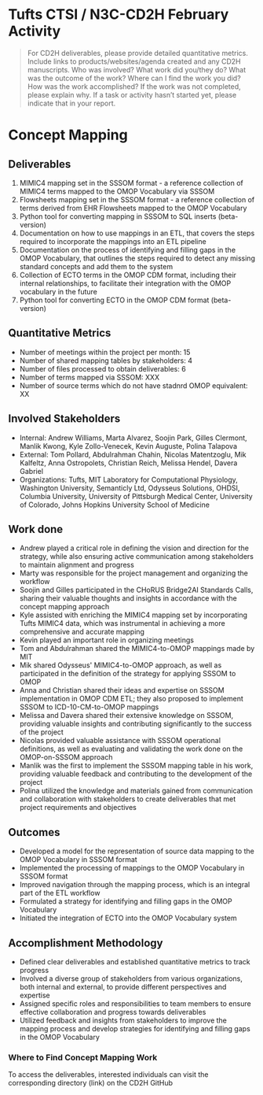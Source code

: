 # Tufts CTSI / N3C-CD2H February Activity

> For CD2H deliverables, please provide detailed quantitative metrics.
> Include links to products/websites/agenda created and any CD2H manuscripts.
> Who was involved? What work did you/they do? What was the outcome of the work?
> Where can I find the work you did? How was the work accomplished?
> If the work was not completed, please explain why.
> If a task or activity hasn’t started yet, please indicate that in your report.
 
# Concept Mapping

## Deliverables
1. MIMIC4 mapping set in the SSSOM format - a reference collection of MIMIC4 terms mapped to the OMOP Vocabulary via SSSOM
2. Flowsheets mapping set in the SSSOM format - a reference collection of terms derived from EHR Flowsheets mapped to the OMOP Vocabulary
3. Python tool for converting mapping in SSSOM to SQL inserts (beta-version)
4. Documentation on how to use mappings in an ETL, that covers the steps required to incorporate the mappings into an ETL pipeline
5. Documentation on the process of identifying and filling gaps in the OMOP Vocabulary, that outlines the steps required to detect any missing standard concepts and add them to the system
6. Collection of ECTO terms in the OMOP CDM format, including their internal relationships, to facilitate their integration with the OMOP vocabulary in the future
7. Python tool for converting ECTO in the OMOP CDM format (beta-version)

## Quantitative Metrics
* Number of meetings within the project per month: 15
* Number of shared mapping tables by stakeholders: 4
* Number of files processed to obtain deliverables: 6
* Number of terms mapped via SSSOM: XXX
* Number of source terms which do not have stadnrd OMOP equivalent: XX

## Involved Stakeholders
* Internal: Andrew Williams, Marta Alvarez, Soojin Park, Gilles Clermont, Manlik Kwong, Kyle Zollo-Venecek, Kevin Auguste, Polina Talapova
* External: Tom Pollard, Abdulrahman Chahin, Nicolas Matentzoglu, Mik Kalfeltz, Anna Ostropolets, Christian Reich, Melissa Hendel, Davera Gabriel
* Organizations: Tufts, MIT Laboratory for Computational Physiology, Washington University, Semanticly Ltd, Odysseus Solutions, OHDSI, Columbia University, 
University of Pittsburgh Medical Center, University of Colorado, Johns Hopkins University School of Medicine

## Work done
* Andrew played a critical role in defining the vision and direction for the strategy, while also ensuring active communication among stakeholders to maintain alignment and progress
* Marty was responsible for the project management and organizing the workflow
* Soojin and Gilles participated in the CHoRUS Bridge2AI Standards Calls, sharing their valuable thoughts and insights in accordance with the concept mapping approach
* Kyle assisted with enriching the MIMIC4 mapping set by incorporating Tufts MIMIC4 data, which was instrumental in achieving a more comprehensive and accurate mapping
* Kevin played an important role in organizing meetings
* Tom and Abdulrahman shared the MIMIC4-to-OMOP mappings made by MIT
* Mik shared Odysseus' MIMIC4-to-OMOP approach, as well as participated in the definition of the strategy for applying SSSOM to OMOP
* Anna and Christian shared their ideas and expertise on SSSOM implementation in OMOP CDM ETL; they also proposed to implement SSSOM to ICD-10-CM-to-OMOP mappings
* Melissa and Davera shared their extensive knowledge on SSSOM, providing valuable insights and contributing significantly to the success of the project
* Nicolas provided valuable assistance with SSSOM operational definitions, as well as evaluating and validating the work done on the OMOP-on-SSSOM approach
* Manlik was the first to implement the SSSOM mapping table in his work, providing valuable feedback and contributing to the development of the project
* Polina utilized the knowledge and materials gained from communication and collaboration with stakeholders to create deliverables that met project requirements and objectives

## Outcomes
* Developed a model for the representation of source data mapping to the OMOP Vocabulary in SSSOM format
* Implemented the processing of mappings to the OMOP Vocabulary in SSSOM format
* Improved navigation through the mapping process, which is an integral part of the ETL workflow
* Formulated a strategy for identifying and filling gaps in the OMOP Vocabulary
* Initiated the integration of ECTO into the OMOP Vocabulary system

## Accomplishment Methodology
* Defined clear deliverables and established quantitative metrics to track progress
* Involved a diverse group of stakeholders from various organizations, both internal and external, to provide different perspectives and expertise
* Assigned specific roles and responsibilities to team members to ensure effective collaboration and progress towards deliverables
* Utilized feedback and insights from stakeholders to improve the mapping process and develop strategies for identifying and filling gaps in the OMOP Vocabulary

### Where to Find Concept Mapping Work
To access the deliverables, interested individuals can visit the corresponding directory (link) on the CD2H GitHub
